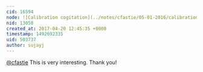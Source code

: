 ```yaml
---
cid: 16594
node: ![Calibration cogitation](../notes/cfastie/05-01-2016/calibration-cogitation)
nid: 13058
created_at: 2017-04-20 12:45:35 +0000
timestamp: 1492692335
uid: 503737
author: sujayj
---
```


[@cfastie](/profile/cfastie) This is very interesting. Thank you!
